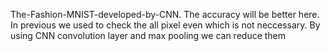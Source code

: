 The-Fashion-MNIST-developed-by-CNN. The accuracy will be better here. In previous we used to check the all pixel even which is not neccessary. By using CNN convolution layer and max pooling we can reduce them
